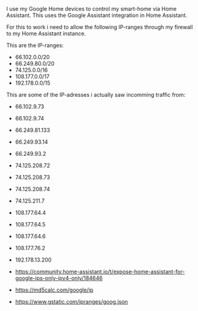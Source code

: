 I use my Google Home devices to control my smart-home via Home Assistant. This uses the Google Assistant integration in Home Assistant.

For this to work i need to allow the following IP-ranges through my firewall to my Home Assistant instance.

This are the IP-ranges:
* 66.102.0.0/20
* 66.249.80.0/20
* 74.125.0.0/16
* 108.177.0.0/17
* 192.178.0.0/15

This are some of the IP-adresses i actually saw incomming traffic from:
* 66.102.9.73
* 66.102.9.74
* 66.249.81.133
* 66.249.93.14
* 66.249.93.2
* 74.125.208.72
* 74.125.208.73
* 74.125.208.74
* 74.125.211.7
* 108.177.64.4
* 108.177.64.5
* 108.177.64.6
* 108.177.76.2
* 192.178.13.200




* https://community.home-assistant.io/t/expose-home-assistant-for-google-ips-only-ipv4-only/184646
* https://md5calc.com/google/ip
* https://www.gstatic.com/ipranges/goog.json
